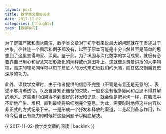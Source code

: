 ```yaml
---
layout: post
title: 数学类文章的阅读
date: 2017-11-02
categories: [thoughts]
tags: [数学学习]
---
```


为了逻辑严密和表达简洁，数学类文章对于初学者来说最大的问题就在于表述过于抽象，往往连一个图示和例子都没有，以至于原本可能是十分自然甚至是简单的思想到了这里变得晦涩、深奥。鉴于此，为了巩固与深化数学的学习成果，就极有必要靠自己用心和智慧来把形象化的阐释或示意图补上。这就像是费曼讲授的大学物理，高深的理论同样可以用平易近人的方式来走进我们的头脑，而且这反倒需要更深厚的功力。

此外，读数学文章时，由于作者提供的信息不完整（不管是有意还是无意的）、表述不够清晰透彻，以及自身知识储备的欠缺，一般都会有很多疑问和百思不得其解的地方。这些素材如果得不到很好的抒发和记录，就会像是肥皂泡一样，在脑海中不断地产生、堆积，直到最终将脑细胞完全窒息。为此，需要时时地将这些内容以非正式的方式记录下来。一是形成一个抒发和释放的渠道，二是起到备忘作用，以待今后自己有能力的时候将这些问题予以彻底解决。

{{ 2017-11-02-数学类文章的阅读 | backlink }}
